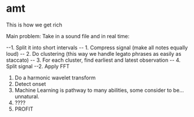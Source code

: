 amt
===

This is how we get rich

Main problem:
Take in a sound file and in real time:

--1. Split it into short intervals
--	1. Compress signal (make all notes equally loud)
--	2. Do clustering (this way we handle legato phrases as easily as staccato)
--	3. For each cluster, find earliest and latest observation
--	4. Split signal
--2. Apply FFT
1. Do a harmonic wavelet transform
2. Detect onset
3. Machine Learning is pathway to many abilities, some consider to be... unnatural.
4. ????
5. PROFIT
